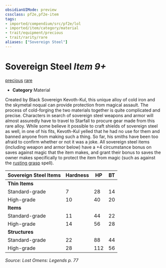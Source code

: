 ```yaml
---
obsidianUIMode: preview
cssclass: pf2e,pf2e-item
tags:
- imported/compendium/src/pf2e/lol
- imported/item/category/material
- trait/equipment/precious
- trait/rarity/rare
aliases: ["Sovereign Steel"]
---
```

# Sovereign Steel *Item 9+*  
[precious](precious.md)  [rare](rare.md)  

- **Category** Material

Created by Black Sovereign Kevoth-Kul, this unique alloy of cold iron and the skymetal noqual can provide protection from magical assault. The process of cold-forging the two materials together is quite complicated and precise. Characters in search of sovereign steel weapons and armor will almost assuredly have to travel to Starfall to procure gear made from this rare alloy. While some believe it possible to craft shields of sovereign steel as well, in one of his fits, Kevoth-Kul yelled that he had no use for them and banned anyone from making such a thing. So far, his smiths have been too afraid to confirm whether or not it was a joke. All sovereign steel items (including weapon and armor below) have a +4 circumstance bonus on saves against magic that the item makes, and grant their bonus to saves the owner makes specifically to protect the item from magic (such as against the [rusting grasp](../../spells/rusting-grasp-apg.md) spell).

| Sovereign Steel Items | Hardness | HP | BT |
|-----------------------|----------|----|----|
| **Thin Items** |  |  |  |
| Standard-grade | 7 | 28 | 14 |
| High-grade | 10 | 40 | 20 |
| **Items** |  |  |  |
| Standard-grade | 11 | 44 | 22 |
| High-grade | 14 | 56 | 28 |
| **Structures** |  |  |  |
| Standard-grade | 22 | 88 | 44 |
| High-grade | 28 | 112 | 56 |


*Source: Lost Omens: Legends p. 77*
